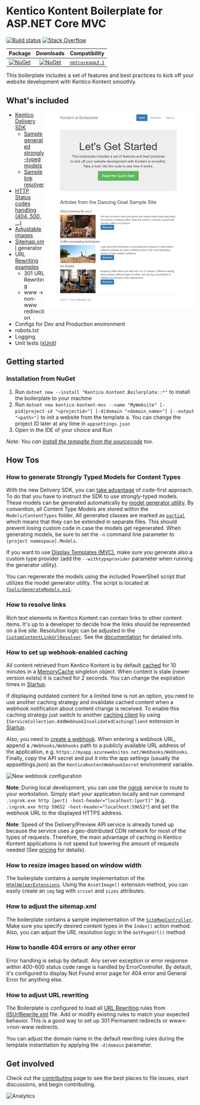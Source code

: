 # Kentico Kontent Boilerplate for ASP.NET Core MVC
[![Build status](https://ci.appveyor.com/api/projects/status/1s02tbk1tml2wdmj/branch/master?svg=true)](https://ci.appveyor.com/project/kentico/cloud-boilerplate-net/branch/master)
[![Stack Overflow](https://img.shields.io/badge/Stack%20Overflow-ASK%20NOW-FE7A16.svg?logo=stackoverflow&logoColor=white)](https://stackoverflow.com/tags/kentico-kontent)


 | Package | Downloads | Compatibility | 
 |:-------------:| :-------------:|  :-------------:|  
| [![NuGet](https://img.shields.io/nuget/v/Kentico.Kontent.Boilerplate.svg)](https://www.nuget.org/packages/Kentico.Kontent.Boilerplate/) | [![NuGet](https://img.shields.io/nuget/dt/Kentico.Kontent.Boilerplate.svg)](https://www.nuget.org/packages/Kentico.Kontent.Boilerplate) | [`netcoreapp3.1`](https://www.microsoft.com/net/download/core) | 

This boilerplate includes a set of features and best practices to kick off your website development with Kentico Kontent smoothly.

## What's included
[<img align="right" src="/img/template_thumbnail.png" alt="Boilerplate screenshot" />](/img/template.png)
- [Kentico Delivery SDK](https://github.com/Kentico/delivery-sdk-net)
  - [Sample generated strongly-typed models](#how-to-generate-strongly-typed-models-for-content-types)  
  - [Sample link resolver](#how-to-resolve-links)
- [HTTP Status codes handling (404, 500, ...)](#how-to-handle-404-errors-or-any-other-error)
- [Adjustable images](#how-to-resize-images-based-on-window-width)
- [Sitemap.xml](#how-to-adjust-the-sitemapxml) generator
- URL [Rewriting examples](#how-to-adjust-url-rewriting)
  - 301 URL Rewriting
  - www -> non-www redirection
- Configs for Dev and Production environment
- robots.txt
- Logging
- Unit tests ([xUnit](https://xunit.github.io))

## Getting started


### Installation from NuGet

1. Run `dotnet new --install "Kentico.Kontent.Boilerplate::*"` to install the boilerplate to your machine
2. Run `dotnet new kentico-kontent-mvc --name "MyWebsite" [-pid|project-id "<projectid>"] [-d|domain "<domain_name>"] [--output "<path>"]` to init a website from the template
   a. You can change the project ID later at any time in `appsettings.json`
3. Open in the IDE of your choice and Run

_Note: You can [install the tempalte from the sourcecode](../../wiki/Installation-from-source) too._

## How Tos

### How to generate Strongly Typed Models for Content Types

With the new Delivery SDK, you can [take advantage](https://github.com/Kentico/delivery-sdk-net/wiki/Working-with-Strongly-Typed-Models-(aka-Code-First-Approach)) of code-first approach. To do that you have to instruct the SDK to use strongly-typed models. These models can be generated automatically by [model generator utility](https://github.com/Kentico/kontent-generators-net). By convention, all Content Type Models are stored within the `Models/ContentTypes` folder. All generated classes are marked as [`partial`](https://msdn.microsoft.com/en-us/library/wa80x488.aspx) which means that they can be extended in separate files. This should prevent losing custom code in case the models get regenerated. When generating models, be sure to set the `-n` command line parameter to `[project namespace].Models`.

If you want to use [Display Templates (MVC)](http://www.growingwiththeweb.com/2012/12/aspnet-mvc-display-and-editor-templates.html), make sure you generate also a custom type provider (add the `--withtypeprovider` parameter when running the generator utility).

You can regenerate the models using the included PowerShell script that utilizes the model generator utility. The script is located at [`Tools/GenerateModels.ps1`](https://github.com/Kentico/kontent-boilerplate-net/blob/master/src/content/Kentico.Kontent.Boilerplate/Tools/GenerateModels.ps1).

### How to resolve links
Rich text elements in Kentico Kontent can contain links to other content items. It's up to a developer to decide how the links should be represented on a live site. Resolution logic can be adjusted in the [`CustomContentLinkUrlResolver`](https://github.com/Kentico/kontent-boilerplate-net/blob/master/src/content/Kentico.Kontent.Boilerplate/Resolvers/CustomContentLinkUrlResolver.cs). See the [documentation](https://github.com/Kentico/delivery-sdk-net/wiki/Resolving-Links-to-Content-Items) for detailed info.

### How to set up webhook-enabled caching

All content retrieved from Kentico Kontent is by default [cached](https://github.com/Kentico/kontent-boilerplate-net/blob/master/src/content/Kentico.Kontent.Boilerplate/Caching/Default/CachingDeliveryClient.cs) for 10 minutes in a [MemoryCache](https://docs.microsoft.com/en-us/dotnet/api/microsoft.extensions.caching.memory.memorycache) singleton object. When content is stale (newer version exists) it is cached for 2 seconds. You can change the expiration times in [Startup](https://github.com/Kentico/kontent-boilerplate-net/blob/6fb2b26deecb858f3853d84e29121e3f17b3a291/src/content/Kentico.Kontent.Boilerplate/Startup.cs#L47).

If displaying outdated content for a limited time is not an option, you need to use another caching strategy and invalidate cached content when a webhook notification about content change is received. To enable this caching strategy just switch to another [caching client](https://github.com/Kentico/kontent-boilerplate-net/blob/master/src/content/Kentico.Kontent.Boilerplate/Caching/Webhooks/CachingDeliveryClient.cs) by using `IServiceCollection.AddWebhookInvalidatedCachingClient` extension in [Startup](https://github.com/Kentico/kontent-boilerplate-net/blob/6fb2b26deecb858f3853d84e29121e3f17b3a291/src/content/Kentico.Kontent.Boilerplate/Startup.cs#L53).

Also, you need to [create a webhook](https://docs.kontent.ai/tutorials/develop-apps/integrate/using-webhooks-for-automatic-updates#a-creating-a-webhook). When entering a webhook URL, append a `/Webhooks/Webhooks` path to a publicly available URL address of the application, e.g. `https://myapp.azurewebsites.net/Webhooks/Webhooks`. Finally, copy the API secret and put it into the app settings (usually the appsettings.json) as the `KenticoKontentWebhookSecret` environment variable.

![New webhook configuration](https://i.imgur.com/TjJ7n5H.png)

**Note**: During local development, you can use the [ngrok](https://ngrok.com/) service to route to your workstation. Simply start your application locally and run command `.\ngrok.exe http [port] -host-header="localhost:[port]"` (e.g. `.\ngrok.exe http 59652 -host-header="localhost:59652"`) and set the webhook URL to the displayed HTTPS address.

**Note**: Speed of the Delivery/Preview API service is already tuned up because the service uses a geo-distributed CDN network for most of the types of requests. Therefore, the main advantage of caching in Kentico Kontent applications is not speed but lowering the amount of requests needed (See [pricing](https://kontent.ai/pricing) for details).

### How to resize images based on window width
The boilerplate contains a sample implementation of the [`HtmlHelperExtensions`](https://github.com/Kentico/kontent-boilerplate-net/blob/responsive-images/src/content/Kentico.Kontent.Boilerplate/Helpers/Extensions/HtmlHelperExtensions.cs). Using the `AssetImage()` extension method, you can easily create an `img` tag with `srcset` and `sizes` attributes.

### How to adjust the sitemap.xml
The boilerplate contains a sample implementation of the [`SiteMapController`](https://github.com/Kentico/kontent-boilerplate-net/blob/master/src/content/Kentico.Kontent.Boilerplate/Controllers/SiteMapController.cs). Make sure you specify desired content types in the `Index()` action method. Also, you can adjust the URL resolution logic in the `GetPageUrl()` method.

### How to handle 404 errors or any other error

Error handling is setup by default. Any server exception or error response within 400-600 status code range is handled by ErrorController. By default, it's configured to display Not Found error page for 404 error and General Error for anything else. 

### How to adjust URL rewriting

The Boilerplate is configured to load all [URL Rewriting](https://docs.microsoft.com/en-us/aspnet/core/fundamentals/url-rewriting) rules from [IISUrlRewrite.xml](/src/content/Kentico.Kontent.Boilerplate/IISUrlRewrite.xml) file. Add or modify existing rules to match your expected behavior.
This is a good way to set up 301 Permanent redirects or www<->non-www redirects.

You can adjust the domain name in the default rewriting rules during the template instantiation by applying the `-d|domain` parameter.

## Get involved

Check out the [contributing](CONTRIBUTING.md) page to see the best places to file issues, start discussions, and begin contributing.

![Analytics](https://kentico-ga-beacon.azurewebsites.net/api/UA-69014260-4/Kentico/kontent-boilerplate-net?pixel)
